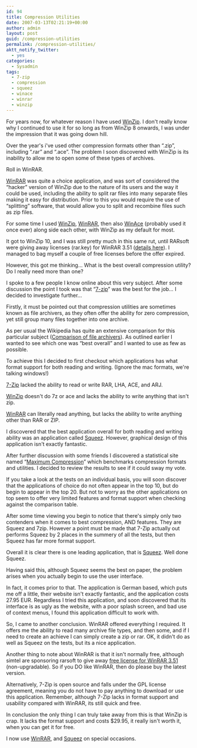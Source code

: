 ```yaml
---
id: 94
title: Compression Utilities
date: 2007-03-13T02:21:19+00:00
author: admin
layout: post
guid: /compression-utilities
permalink: /compression-utilities/
aktt_notify_twitter:
  - yes
categories:
  - Sysadmin
tags:
  - 7-zip
  - compression
  - squeez
  - winace
  - winrar
  - winzip
---
```

<p class="lead">
  For years now, for whatever reason I have used <a href="http://www.winzip.com/">WinZip</a>. I don't really know why I continued to use it for so long as from WinZip 8 onwards, I was under the impression that it was going down hill.
</p>

Over the year's i've used other compression formats other than &#8220;.zip&#8221;, including &#8220;.rar&#8221; and &#8220;.ace&#8221;. The problem I soon discovered with WinZip is its inability to allow me to open some of these types of archives.

<!--more-->Roll in WinRAR. 

[WinRAR](http://www.rarlab.com/) was quite a choice application, and was sort of considered the &#8220;hacker&#8221; version of WinZip due to the nature of its users and the way it could be used, including the ability to split rar files into many separate files making it easy for distribution. Prior to this you would require the use of &#8220;splitting&#8221; software, that would allow you to split and recombine files such as zip files.

For some time I used [WinZip](http://www.winzip.com/), [WinRAR](http://www.rarlab.com/)[](http://www.rarlab.com/), then also [WinAce](http://www.winace.com/) (probably used it once ever) along side each other, with WinZip as my default for most.

It got to WinZip 10, and I was still pretty much in this same rut, until RARsoft were giving away licenses (rar.key) for WinRAR 3.51 ([details here](http://googlesystem.blogspot.com/2006/07/winrar-free-today.html)). I managed to bag myself a couple of free licenses before the offer expired.

However, this got me thinking&#8230; What is the best overall compression utility? Do I really need more than one?

I spoke to a few people I know online about this very subject. After some discussion the point I took was that &#8220;[7-zip](http://www.7-zip.org/)&#8221; was the best for the job&#8230; I decided to investigate further&#8230;

Firstly, it must be pointed out that compression utilities are sometimes known as file archivers, as they often offer the ability for zero compression, yet still group many files together into one archive.

As per usual the Wikipedia has quite an extensive comparison for this particular subject ([Comparison of file archivers](http://en.wikipedia.org/wiki/Comparison_of_file_archivers)). As outlined earlier I wanted to see which one was &#8220;best overall&#8221; and I wanted to use as few as possible.

To achieve this I decided to first checkout which applications has what format support for both reading and writing. (Ignore the mac formats, we're talking windows!)

[7-Zip](http://www.7-zip.org/) lacked the ability to read or write RAR, LHA, ACE, and ARJ.

[WinZip](http://www.winzip.com/) doesn't do 7z or ace and lacks the ability to write anything that isn't zip.

[WinRAR](http://www.rarlab.com/) can literally read anything, but lacks the ability to write anything other than RAR or ZIP.

I discovered that the best application overall for both reading and writing ability was an application called [Squeez](http://web.archive.org/web/20090312042748/http://www.speedproject.de:80/enu/squeez/). However, graphical design of this application isn't exactly fantastic.

After further discussion with some friends I discovered a statistical site named &#8220;[Maximum Compression](http://www.maximumcompression.com/)&#8221; which benchmarks compression formats and utilities. I decided to review the results to see if it could sway my vote.

If you take a look at the tests on an individual basis, you will soon discover that the applications of choice do not often appear in the top 10, but do begin to appear in the top 20. But not to worry as the other applications on top seem to offer very limited features and format support when checking against the comparison table.

After some time viewing you begin to notice that there's simply only two contenders when it comes to best compression, AND features. They are Squeez and 7zip. However a point must be made that 7-Zip actually out performs Squeez by 2 places in the summery of all the tests, but then Squeez has far more format support.

Overall it is clear there is one leading application, that is [Squeez](http://web.archive.org/web/20090312042748/http://www.speedproject.de:80/enu/squeez/). Well done Squeez.

Having said this, although Squeez seems the best on paper, the problem arises when you actually begin to use the user interface.

In fact, it comes prior to that. The application is German based, which puts me off a little, their website isn't exactly fantastic, and the application costs 27.95 EUR. Regardless I tried this application, and soon discovered that its interface is as ugly as the website, with a poor splash screen, and bad use of context menus, I found this application difficult to work with.

So, I came to another conclusion. WinRAR offered everything I required. It offers me the ability to read many archive file types, and then some, and if I need to create an achieve I can simply create a zip or rar. OK, it didn't do as well as Squeez on the tests, but its a nice application.

Another thing to note about WinRAR is that it isn't normally free, although simtel are sponsoring rarsoft to give away [free license for WinRAR 3.51](http://web.archive.org/web/20060904072711/http://wcarchive.cdrom.com/pub/simtelnet/win95/compress/rarkey.rar) (non-upgradable). So if you DO like WinRAR, then do please buy the latest version.

Alternatively, 7-Zip is open source and falls under the GPL license agreement, meaning you do not have to pay anything to download or use this application. Remember, although 7-Zip lacks in format support and usability compared with WinRAR, its still quick and free.

In conclusion the only thing I can truly take away from this is that WinZip is crap. It lacks the format support and costs $29.95, it really isn't worth it, when you can get it for free.

I now use [WinRAR](http://www.rarlab.com/), and [Squeez](http://web.archive.org/web/20090312042748/http://www.speedproject.de:80/enu/squeez/) on special occasions.